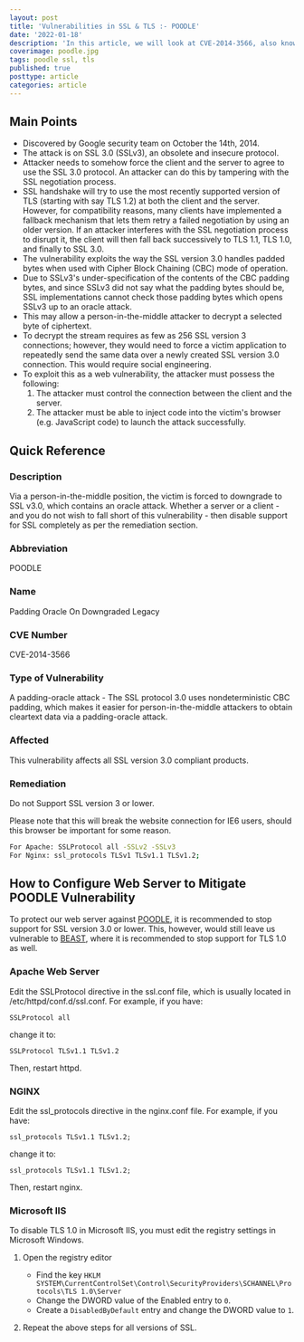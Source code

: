 ```yaml
---
layout: post
title: 'Vulnerabilities in SSL & TLS :- POODLE'
date: '2022-01-18'
description: 'In this article, we will look at CVE-2014-3566, also known as the Padding Oracle On Downgraded Legacy (POODLE) vulnerability, which results from support for SSL version 3.0. This attack requires a person-in-the-middle context to force the use of SSL v3.0, which contains an Oracle attack.'
coverimage: poodle.jpg
tags: poodle ssl, tls
published: true
posttype: article
categories: article
---
```

## Main Points

- Discovered by Google security team on October the 14th, 2014.
- The attack is on SSL 3.0 (SSLv3), an obsolete and insecure protocol.
- Attacker needs to somehow force the client and the server to agree to use the SSL 3.0 protocol. An attacker can do this by tampering with the SSL negotiation process.
- SSL handshake will try to use the most recently supported version of TLS (starting with say TLS 1.2) at both the client and the server. However, for compatibility reasons, many clients have implemented a fallback mechanism that lets them retry a failed negotiation by using an older version. If an attacker interferes with the SSL negotiation process to disrupt it, the client will then fall back successively to TLS 1.1, TLS 1.0, and finally to SSL 3.0.
- The vulnerability exploits the way the SSL version 3.0 handles padded bytes when used with Cipher Block Chaining (CBC) mode of operation.
- Due to SSLv3's under-specification of the contents of the CBC padding bytes, and since SSLv3 did not say what the padding bytes should be, SSL implementations cannot check those padding bytes which opens SSLv3 up to an oracle attack.
- This may allow a person-in-the-middle attacker to decrypt a selected byte of ciphertext.
- To decrypt the stream requires as few as 256 SSL version 3 connections; however, they would need to force a victim application to repeatedly send the same data over a newly created SSL version 3.0 connection. This would require social engineering.
- To exploit this as a web vulnerability, the attacker must possess the following:
    1. The attacker must control the connection between the client and the server.
    2. The attacker must be able to inject code into the victim's browser (e.g. JavaScript code) to launch the attack successfully.

## Quick Reference

### Description

Via a person-in-the-middle position, the victim is forced to downgrade to SSL v3.0, which contains an oracle attack. Whether a server or a client - and you do not wish to fall short of this vulnerability - then disable support for SSL completely as per the remediation section. 

### Abbreviation

POODLE

### Name

Padding Oracle On Downgraded Legacy

### CVE Number

CVE-2014-3566

### Type of Vulnerability

A padding-oracle attack - The SSL protocol 3.0 uses nondeterministic CBC padding, which makes it easier for person-in-the-middle attackers to obtain cleartext data via a padding-oracle attack.

### Affected

This vulnerability affects all SSL version 3.0 compliant products.

### Remediation

Do not Support SSL version 3 or lower.

Please note that this will break the website connection for IE6 users, should this browser be important for some reason. 

```bash
For Apache: SSLProtocol all -SSLv2 -SSLv3
For Nginx: ssl_protocols TLSv1 TLSv1.1 TLSv1.2;
```

## How to Configure Web Server to Mitigate POODLE Vulnerability

To protect our web server against [POODLE](https://evilsaint.com/article/vulnerabilities-ssl-tls-poodle/), it is recommended to stop support for SSL version 3.0 or lower. This, however, would still leave us vulnerable to [BEAST](https://evilsaint.com/article/vulnerabilities-ssl-tls-beast/), where it is recommended to stop support for TLS 1.0 as well. 

### Apache Web Server

Edit the SSLProtocol directive in the ssl.conf file, which is usually located in /etc/httpd/conf.d/ssl.conf. For example, if you have:
```
SSLProtocol all
```

change it to:
```
SSLProtocol TLSv1.1 TLSv1.2
```
Then, restart httpd.

### NGINX

Edit the ssl_protocols directive in the nginx.conf file. For example, if you have:
```
ssl_protocols TLSv1.1 TLSv1.2;
```

change it to:
```
ssl_protocols TLSv1.1 TLSv1.2;
```

Then, restart nginx.

### Microsoft IIS

To disable TLS 1.0 in Microsoft IIS, you must edit the registry settings in Microsoft Windows.

1. Open the registry editor
	* Find the key `HKLM SYSTEM\CurrentControlSet\Control\SecurityProviders\SCHANNEL\Protocols\TLS 1.0\Server`
	* Change the DWORD value of the Enabled entry to `0`.
	* Create a `DisabledByDefault` entry and change the DWORD value to `1`.

2. Repeat the above steps for all versions of SSL.